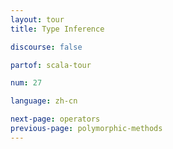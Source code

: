 ```yaml
---
layout: tour
title: Type Inference

discourse: false

partof: scala-tour

num: 27

language: zh-cn

next-page: operators
previous-page: polymorphic-methods
---
```

